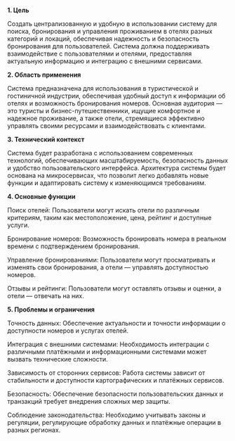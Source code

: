 **1. Цель**

Создать централизованную и удобную в использовании систему для поиска, бронирования и управления проживанием в отелях разных категорий и локаций, обеспечивая надежность и безопасность бронирования для пользователей. Система должна поддерживать взаимодействие с пользователями и отелями, предоставляя актуальную информацию и интеграцию с внешними сервисами.

**2. Область применения**

Система предназначена для использования в туристической и гостиничной индустрии, обеспечивая удобный доступ к информации об отелях и возможность бронирования номеров. Основная аудитория — это туристы и бизнес-путешественники, ищущие комфортное и надежное проживание, а также отели, стремящиеся эффективно управлять своими ресурсами и взаимодействовать с клиентами.

**3. Технический контекст**

Система будет разработана с использованием современных технологий, обеспечивающих масштабируемость, безопасность данных и удобство пользовательского интерфейса. Архитектура системы будет основана на микросервисах, что позволит легко добавлять новые функции и адаптировать систему к изменяющимся требованиям.

**4. Основные функции**

Поиск отелей: Пользователи могут искать отели по различным критериям, таким как местоположение, цена, рейтинг и доступные услуги.

Бронирование номеров: Возможность бронировать номера в реальном времени с подтверждением бронирования.

Управление бронированиями: Пользователи могут просматривать и изменять свои бронирования, а отели — управлять доступностью номеров.

Отзывы и рейтинги: Пользователи могут оставлять отзывы и оценки, а отели — отвечать на них.

**5. Проблемы и ограничения**

Точность данных: Обеспечение актуальности и точности информации о доступности номеров и услугах отелей.

Интеграция с внешними системами: Необходимость интеграции с различными платёжными и информационными системами может вызвать технические сложности.

Зависимость от сторонних сервисов: Работа системы зависит от стабильности и доступности картографических и платёжных сервисов.

Безопасность: Обеспечение безопасности пользовательских данных и транзакций требует внедрения сложных мер защиты.

Соблюдение законодательства: Необходимо учитывать законы и регуляции, регулирующие обработку данных и платёжные операции в разных регионах.

